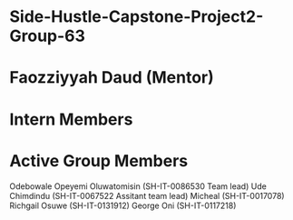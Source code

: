 # Side-Hustle-Capstone-Project2-Group-63
# Faozziyyah Daud (Mentor)
# Intern Members
# Active Group Members
Odebowale Opeyemi Oluwatomisin (SH-IT-0086530 Team lead) Ude Chimdindu (SH-IT-0067522 Assitant team lead) Micheal (SH-IT-0017078) Richgail Osuwe (SH-IT-0131912) George Oni (SH-IT-0117218) 
